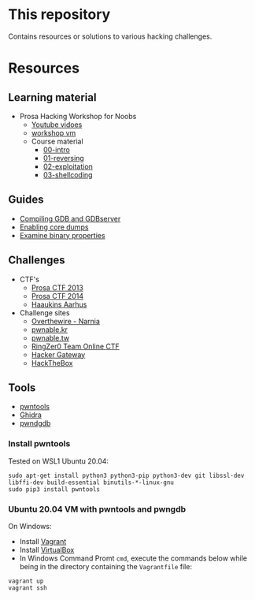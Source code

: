 # This repository
Contains resources or solutions to various hacking challenges.

# Resources
## Learning material
* Prosa Hacking Workshop for Noobs
    *  [Youtube vidoes](https://www.youtube.com/channel/UCkrcc5UJDJdHwzRMxZgU0QQ/videos?view=0&shelf_id=0&sort=dd)
    *  [workshop vm](https://github.com/RobertLarsen/ProsaWorkshop)
    *  Course material
        * [00-intro](http://www.the-playground.dk/00-intro.html)
        * [01-reversing](http://www.the-playground.dk/01-reversing.html)
        * [02-exploitation](http://www.the-playground.dk/02-exploitation.html)
        * [03-shellcoding](http://www.the-playground.dk/03-shellcoding.html)

## Guides
* [Compiling GDB and GDBserver](guides/compile-gdb-and-gdbserver.md)
* [Enabling core dumps](guides/enabling-core-dumps.md)
* [Examine binary properties](guides/examining-binary-properties.md)

## Challenges
* CTF's
    * [Prosa CTF 2013](http://ctf2013.the-playground.dk/index.php?page=udfordringer)
    * [Prosa CTF 2014](http://ctf2014.the-playground.dk/index.php?page=udfordringer)
    * [Haaukins Aarhus](https://aarhus.haaukins.com)
* Challenge sites
    * [Overthewire - Narnia](https://overthewire.org/wargames/narnia/) 
    * [pwnable.kr](https://pwnable.kr/play.php)
    * [pwnable.tw](https://pwnable.tw/challenge/)
    * [RingZer0 Team Online CTF](https://ringzer0ctf.com/challenges)
    * [Hacker Gateway](https://www.hackergateway.com/challenges)
    * [HackTheBox](https://www.hackthebox.eu/)

## Tools
* [pwntools](https://github.com/Gallopsled/pwntools)
* [Ghidra](https://ghidra-sre.org/)
* [pwndgdb](https://github.com/pwndbg/pwndbg)

### Install pwntools
Tested on WSL1 Ubuntu 20.04:

```
sudo apt-get install python3 python3-pip python3-dev git libssl-dev libffi-dev build-essential binutils-*-linux-gnu
sudo pip3 install pwntools
```

### Ubuntu 20.04 VM with pwntools and pwngdb

On Windows:

* Install [Vagrant](https://www.vagrantup.com/downloads)
* Install [VirtualBox](https://www.virtualbox.org/wiki/Downloads)
* In Windows Command Promt `cmd`, execute the commands below while being in the directory containing the `Vagrantfile` file:

```
vagrant up
vagrant ssh
```
